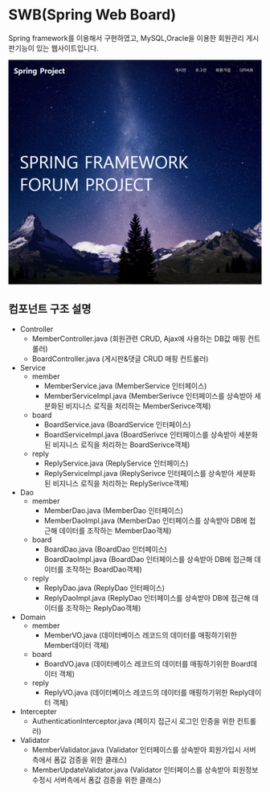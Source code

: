 SWB(Spring Web Board)
============

Spring framework를 이용해서 구현하였고, MySQL,Oracle을 이용한 회원관리 게시판기능이 있는 웹사이트입니다.

![Alt text](/src/main/webapp/resources/images/Spring-Main사진.png)

컴포넌트 구조 설명
----------

* Controller
  * MemberController.java (회원관련 CRUD, Ajax에 사용하는 DB값 매핑 컨트롤러)
  * BoardController.java  (게시판&댓글 CRUD 매핑 컨트롤러)
* Service
  * member
    * MemberService.java (MemberService 인터페이스)
    * MemberServiceImpl.java (MemberSerivce 인터페이스를 상속받아 세분화된 비지니스 로직을 처리하는 MemberSerivce객체)
  * board
    * BoardService.java (BoardService 인터페이스)
    * BoardServiceImpl.java (BoardSerivce 인터페이스를 상속받아 세분화된 비지니스 로직을 처리하는 BoardSerivce객체)
  * reply
    * ReplyService.java (ReplyService 인터페이스)
    * ReplyServiceImpl.java (ReplySerivce 인터페이스를 상속받아 세분화된 비지니스 로직을 처리하는 ReplySerivce객체)
* Dao
  * member
    * MemberDao.java (MemberDao 인터페이스)
    * MemberDaoImpl.java (MemberDao 인터페이스를 상속받아 DB에 접근해 데이터를 조작하는 MemberDao객체)
  * board
    * BoardDao.java (BoardDao 인터페이스)
    * BoardDaoImpl.java (BoardDao 인터페이스를 상속받아 DB에 접근해 데이터를 조작하는 BoardDao객체)
  * reply
    * ReplyDao.java (ReplyDao 인터페이스)
    * ReplyDaoImpl.java (ReplyDao 인터페이스를 상속받아 DB에 접근해 데이터를 조작하는 ReplyDao객체)
* Domain
  * member
    * MemberVO.java (데이터베이스 레코드의 데이터를 매핑하기위한 Member데이터 객체)
  * board
    * BoardVO.java (데이터베이스 레코드의 데이터를 매핑하기위한 Board데이터 객체)
  * reply
    * ReplyVO.java (데이터베이스 레코드의 데이터를 매핑하기위한 Reply데이터 객체)
* Intercepter
  * AuthenticationInterceptor.java (페이지 접근시 로그인 인증을 위한 컨트롤러)
* Validator
  * MemberValidator.java (Validator 인터페이스를 상속받아 회원가입시 서버측에서 폼값 검증을 위한 클래스)
  * MemberUpdateValidator.java  (Validator 인터페이스를 상속받아 회원정보 수정시 서버측에서 폼값 검증을 위한 클래스)
